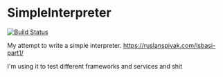 # SimpleInterpreter

[![Build Status](https://travis-ci.org/Werkelmann/SimpleInterpreter.svg?branch=master)](https://travis-ci.org/Werkelmann/SimpleInterpreter)

My attempt to write a simple interpreter.
https://ruslanspivak.com/lsbasi-part1/

I'm using it to test different frameworks and services and shit